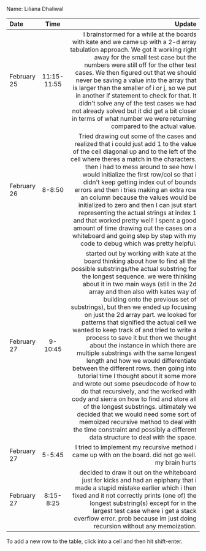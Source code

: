 Name: Liliana Dhaliwal

| Date        |    Time     |                                                                                                                                                                                                                                                                                                                                                                                                                                                                                                                                                                                                                                                                                                                                                                                                                                                                                                                                                                                                                                                            Update |
|:------------|:-----------:|------------------------------------------------------------------------------------------------------------------------------------------------------------------------------------------------------------------------------------------------------------------------------------------------------------------------------------------------------------------------------------------------------------------------------------------------------------------------------------------------------------------------------------------------------------------------------------------------------------------------------------------------------------------------------------------------------------------------------------------------------------------------------------------------------------------------------------------------------------------------------------------------------------------------------------------------------------------------------------------------------------------------------------------------------------------:|
| February 25 | 11:15-11:55 |                                                                                                                                                                                                                                                                                                                                                                                                                                                                                               I brainstormed for a while at the boards with kate and we came up with a 2-d array tabulation approach. We got it working right away for the small test case but the numbers were still off for the other test cases. We then figured out that we should never be saving a value into the array that is larger than the smaller of i or j, so we put in another if statement to check for that. It didn't solve any of the test cases we had not already solved but it did get a bit closer in terms of what number we were returning compared to the actual value. |
| February 26 |   8-8:50    |                                                                                                                                                                                                                                                                                                                                                                                                  Tried drawing out some of the cases and realized that i could just add 1 to the value of the cell diagonal up and to the left of the cell where theres a match in the characters. then i had to mess around to see how I would initialize the first row/col so that i didn't keep getting index out of bounds errors and then i tries making an extra row an column because the values would be initialized to zero and then I can jsut start representing the actual strings at index 1 and that worked pretty well! I spent a good amount of time drawing out the cases on a whiteboard and going step by step with my code to debug which was pretty helpful. |
| February 27 |   9-10:45   | started out by working with kate at the board thinking about how to find all the possible substrings/the actual substring for the longest sequence. we were thinking about it in two main ways (still in the 2d array and then also with kates way of building onto the previous set of substrings), but then we ended up focusing on just the 2d array part. we looked for patterns that signified the actual cell we wanted to keep track of and tried to write a process to save it but then we thought about the instance in which there are multiple substrings with the same longest length and how we would differentiate between the different rows. then going into tutorial time I thought about it some more and wrote out some pseudocode of how to do that recursively, and the worked with cody and sierra on how to find and store all of the longest substrings. ultimately we decided that we would need some sort of memoized recursive method to deal with the time constraint and possibly a different data structure to deal with the space. |
| February 27 |   5-5:45    |                                                                                                                                                                                                                                                                                                                                                                                                                                                                                                                                                                                                                                                                                                                                                                                                                                                                                                                                                             I tried to implement my recursive method i came up with on the board. did not go well. my brain hurts |
| February 27 |  8:15-8:25  |                                                                                                                                                                                                                                                                                                                                                                                                                                                                                                                                                                                                                                                                                                                           decided to draw it out on the whiteboard just for kicks and had an epiphany that i made a stupid mistake earlier which i then fixed and it not correctly prints (one of) the longest substring(s) except for in the largest test case where i get a stack overflow error. prob because im just doing recursion without any memoization. |


To add a new row to the table, click into a cell and then hit shift-enter.